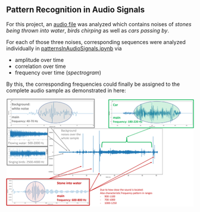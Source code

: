 ## Pattern Recognition in Audio Signals

For this project, an [audio file](StonesIntoRiverNextToRoad.wav) was analyzed which contains noises of *stones being thrown into water*, *birds chirping* as well as *cars passing by*.  

For each of those three noises, corresponding sequences were analyzed individually in [patternsInAudioSignals.ipynb](patternsInAudioSignals.ipynb) via
- amplitude over time
- correlation over time
- frequency over time (*spectrogram*)

By this, the corresponding frequencies could finally be assigned to the complete audio sample as demonstrated in here:

![Image](SignalAnalysis.png)
